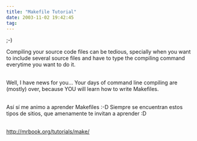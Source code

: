 ```yaml
---
title: "Makefile Tutorial"
date: 2003-11-02 19:42:45
tag: 
---
```

<p>;-)</p>



<p>Compiling your source code files can be tedious, specially when you want to include several source files and have to type the compiling command everytime you want to do it.</p>

<p><br/>
Well, I have news for you&#8230; Your days of command line compiling are (mostly) over, because YOU will learn how to write Makefiles.</p>

<p><br/>
Así sí me animo a aprender Makefiles :-D Siempre se encuentran estos tipos de sitios, que amenamente te invitan a aprender :D</p>

<p><br/><a href="http://web.archive.org/web/20031125134728/http://mrbook.org/tutorials/make/"><a href="http://mrbook.org/tutorials/make/">http://mrbook.org/tutorials/make/</a></a></p>
